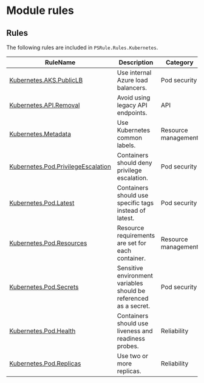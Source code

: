 # Module rules

## Rules

The following rules are included in `PSRule.Rules.Kubernetes`.

RuleName | Description | Category
-------- | ----------- | --------
[Kubernetes.AKS.PublicLB](Kubernetes.AKS.PublicLB.md) | Use internal Azure load balancers. | Pod security
[Kubernetes.API.Removal](Kubernetes.API.Removal.md) | Avoid using legacy API endpoints. | API
[Kubernetes.Metadata](Kubernetes.Metadata.md) | Use Kubernetes common labels. | Resource management
[Kubernetes.Pod.PrivilegeEscalation](Kubernetes.Pod.PrivilegeEscalation.md) | Containers should deny privilege escalation. | Pod security
[Kubernetes.Pod.Latest](Kubernetes.Pod.Latest.md) | Containers should use specific tags instead of latest. | Pod security
[Kubernetes.Pod.Resources](Kubernetes.Pod.Resources.md) | Resource requirements are set for each container. | Resource management
[Kubernetes.Pod.Secrets](Kubernetes.Pod.Secrets.md) | Sensitive environment variables should be referenced as a secret. | Pod security
[Kubernetes.Pod.Health](Kubernetes.Pod.Health.md) | Containers should use liveness and readiness probes. | Reliability
[Kubernetes.Pod.Replicas](Kubernetes.Pod.Replicas.md) | Use two or more replicas. | Reliability
